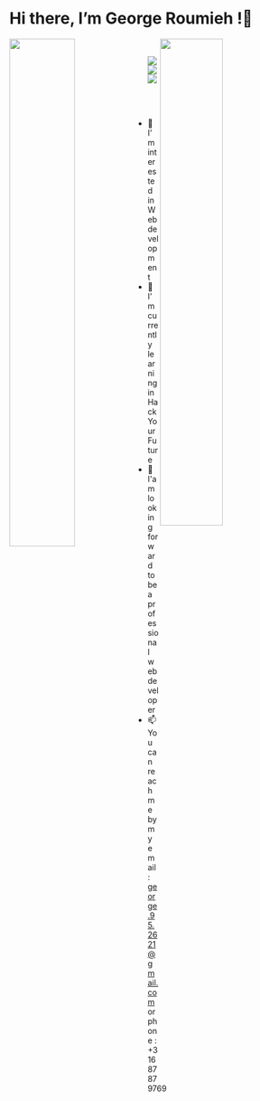 # Hi there, I’m George Roumieh !👋 


<img align=left width=48%  src= "https://github-readme-stats.vercel.app/api?username=george&show_icons=true&theme=radical"/>
<img align=right width=47% src= "https://github-readme-stats.vercel.app/api/top-langs/?username=anuraghazra&layout=compact"/>
<p>&nbsp;</p>


<img align="left" src= "https://img.shields.io/badge/css3-%231572B6.svg?style=for-the-badge&logo=css3&logoColor=white"/>
<img align="left" src= "https://img.shields.io/badge/html5-%23E34F26.svg?style=for-the-badge&logo=html5&logoColor=white"/>
<img align="left" src= "https://img.shields.io/badge/javascript-%23323330.svg?style=for-the-badge&logo=javascript&logoColor=%23F7DF1E"/>


<p>&nbsp;</p>
<p>&nbsp;</p>

- 👀 I’m interested in Web development 
- 🌱 I’m currently learning in HackYourFuture
- 💞️ I'am looking forward to be a professional web developer
- 📫 You can reach me by my email : george.95.2621@gmail.com  or phone : +31687879769
